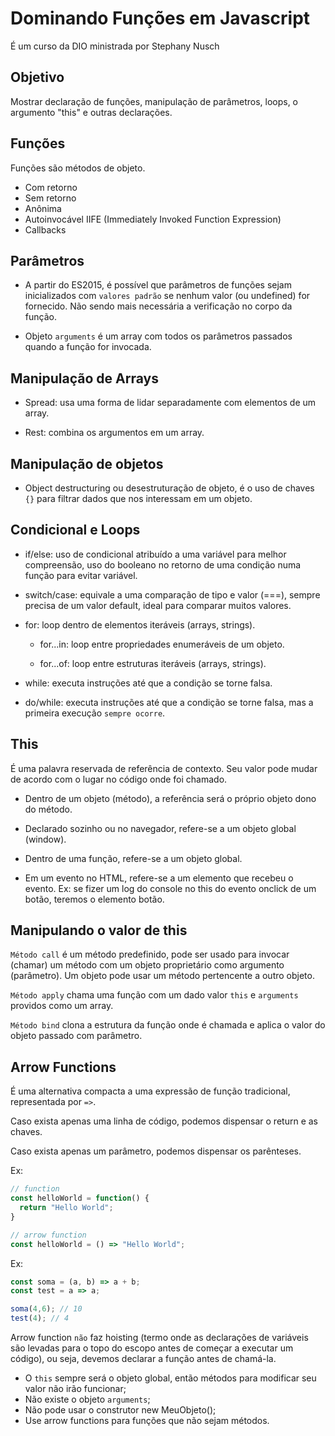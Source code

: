 # Dominando Funções em Javascript

É um curso da DIO ministrada por Stephany Nusch

## Objetivo

Mostrar declaração de funções, manipulação de parâmetros, loops, o argumento "this" e outras declarações.

## Funções

Funções são métodos de objeto.

- Com retorno
- Sem retorno
- Anônima
- Autoinvocável IIFE (Immediately Invoked Function Expression)
- Callbacks

## Parâmetros

- A partir do ES2015, é possível que parâmetros de funções sejam inicializados com `valores padrão` se nenhum valor (ou undefined) for fornecido. Não sendo mais necessária a verificação no corpo da função.

- Objeto `arguments` é um array com todos os parâmetros passados quando a função for invocada.

## Manipulação de Arrays

- Spread: usa uma forma de lidar separadamente com elementos de um array.

- Rest: combina os argumentos em um array.

## Manipulação de objetos

- Object destructuring ou desestruturação de objeto, é o uso de chaves `{}` para filtrar dados que nos interessam em um objeto.

## Condicional e Loops

- if/else: uso de condicional atribuído a uma variável para melhor compreensão, uso do booleano no retorno de uma condição numa função para evitar variável.

- switch/case: equivale a uma comparação de tipo e valor (===), sempre precisa de um valor default, ideal para comparar muitos valores.

- for: loop dentro de elementos iteráveis (arrays, strings).

  - for...in: loop entre propriedades enumeráveis de um objeto.

  - for...of: loop entre estruturas iteráveis (arrays, strings).

- while: executa instruções até que a condição se torne falsa.

- do/while: executa instruções até que a condição se torne falsa, mas a primeira execução `sempre ocorre`.

## This

É uma palavra reservada de referência de contexto.
Seu valor pode mudar de acordo com o lugar no código onde foi chamado.

- Dentro de um objeto (método), a referência será o próprio objeto dono do método.

- Declarado sozinho ou no navegador, refere-se a um objeto global (window).

- Dentro de uma função, refere-se a um objeto global.

- Em um evento no HTML, refere-se a um elemento que recebeu o evento. Ex: se fizer um log do console no this do evento onclick de um botão, teremos o elemento botão.

## Manipulando o valor de this

`Método call` é um método predefinido, pode ser usado para invocar (chamar) um método com um objeto proprietário como argumento (parâmetro). Um objeto pode usar um método pertencente a outro objeto.

`Método apply` chama uma função com um dado valor `this` e `arguments` providos como um array.

`Método bind` clona a estrutura da função onde é chamada e aplica o valor do objeto passado com parâmetro.

## Arrow Functions

É uma alternativa compacta a uma expressão de função tradicional, representada por `=>`.

Caso exista apenas uma linha de código, podemos dispensar o return e as chaves.

Caso exista apenas um parâmetro, podemos dispensar os parênteses.

Ex:

```js
// function
const helloWorld = function() {
  return "Hello World";
}

// arrow function
const helloWorld = () => "Hello World";
```

Ex:

```js
const soma = (a, b) => a + b;
const test = a => a;

soma(4,6); // 10
test(4); // 4
```

Arrow function `não` faz hoisting (termo onde as declarações de variáveis são levadas para o topo do escopo antes de começar a executar um código), ou seja, devemos declarar a função antes de chamá-la.

- O `this` sempre será o objeto global, então métodos para modificar seu valor não irão funcionar;
- Não existe o objeto `arguments`;
- Não pode usar o construtor new MeuObjeto();
- Use arrow functions para funções que não sejam métodos.
